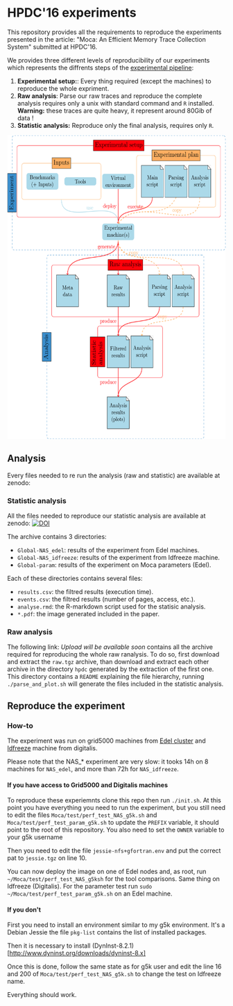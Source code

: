 # HPDC'16 experiments

This repository provides all the requirements to reproduce the experiments
presented in the article: "Moca: An Efficient Memory Trace Collection
System" submitted at HPDC'16.

We provides three different levels of reproducibility of our experiments which
represents the diffrents steps of the [experimental pipeline](#fig:pipe):

1. **Experimental setup:**: Every thing required (except the machines) to
reproduce the whole expriment.
2. **Raw analysis**: Parse our raw traces and reproduce the complete analysis
requires only a unix with standard command and `R` installed. **Warning:** these
traces are quite heavy, it represent around 80Gib of data !
3. **Statistic analysis:** Reproduce only the final analysis, requires only
`R`.

<a name="fig:pipe"><img src="img/pipeline.png" height="700" alt="Experimental pipeline"></a>


## Analysis

Every files needed to re run the analysis (raw and statistic) are available at
zenodo:


### Statistic analysis

All the files needed to reproduce our statistic analysis are available at
zenodo:
[![DOI](https://zenodo.org/badge/doi/10.5281/zenodo.45044.svg)](http://dx.doi.org/10.5281/zenodo.45044)


The archive contains 3 directories:

* `Global-NAS_edel`: results of the experiment from Edel machines.
* `Global-NAS_idfreeze`: results of the experiment from Idfreeze machine.
* `Global-param`: results of the experiment on Moca parameters (Edel).

Each of these directories contains several files:

* `results.csv`: the filtred results (execution time).
* `events.csv`: the filtred results (number of pages, access, etc.).
* `analyse.rmd`: the R-markdown script used for the statisic analysis.
* `*.pdf`: the image generated included in the paper.



### Raw analysis

The following link: *Upload will be available soon* contains all the archive
required for reproducing the whole raw ranalysis. To do so, first download and
extract the `raw.tgz` archive, than download and extract each other archive in
the directory `hpdc` generated by the extraction of the first one. This
directory contains a `README` explaining the file hierarchy, running
`./parse_and_plot.sh` will generate the files included in the statistic
analysis.


## Reproduce the experiment

### How-to

The experiment was run on grid5000 machines from
[Edel cluster](https://www.grid5000.fr/mediawiki/index.php/Grenoble:Hardware#Edel)
and [Idfreeze](http://digitalis.inria.fr/index.php/Idfreeze) machine from
digitalis.

Please note that the NAS_* experiment are very slow: it tooks 14h on 8
machines for `NAS_edel`, and more than 72h for `NAS_idfreeze`.

#### If you have access to Grid5000 and Digitalis machines

To reproduce these experiemnts clone this repo then run `./init.sh`.
At this point you have everything you need to run the experiment, but you
still need to edit the files `Moca/test/perf_test_NAS_g5k.sh` and
`Moca/test/perf_test_param_g5k.sh` to update the `PREFIX` variable, it should
point to the root of this repository. You also need to set the `OWNER`
variable to your g5k username

Then you need to edit the file `jessie-nfs+gfortran.env` and put the correct
pat to `jessie.tgz` on line 10.

You can now deploy the image on one of Edel nodes and, as root, run
`~/Moca/test/perf_test_NAS_g5ksh` for the tool comparisons. Same thing on
Idfreeze (Digitalis).  For the parameter test run `sudo
~/Moca/test/perf_test_param_g5k.sh`  on an Edel machine.

#### If you don't

First you need to install an environment similar to my g5k environment. It's a
Debian Jessie the file `pkg-list` contains the list of installed packages.

Then it is necessary to install
(DynInst-8.2.1)[http://www.dyninst.org/downloads/dyninst-8.x]

Once this is done, follow the same state as for g5k user and edit the line 16
and 200 of `Moca/test/perf_test_NAS_g5k.sh` to change the test on Idfreeze name.

Everything should work.
